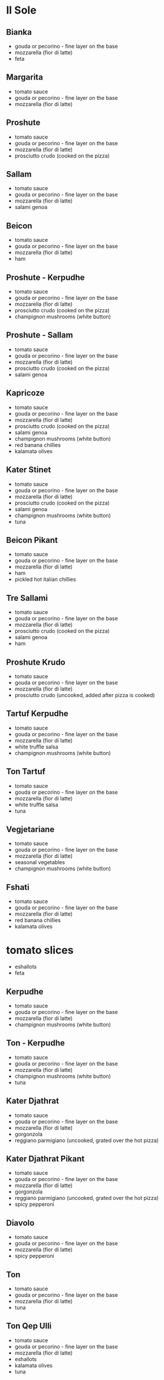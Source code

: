 # Il Sole

## Bianka

* gouda or pecorino - fine layer on the base
* mozzarella (fior di latte)
* feta


## Margarita

* tomato sauce
* gouda or pecorino - fine layer on the base
* mozzarella (fior di latte)


## Proshute

* tomato sauce
* gouda or pecorino - fine layer on the base
* mozzarella (fior di latte)
* prosciutto crudo (cooked on the pizza)


## Sallam

* tomato sauce
* gouda or pecorino - fine layer on the base
* mozzarella (fior di latte)
* salami genoa


## Beicon

* tomato sauce
* gouda or pecorino - fine layer on the base
* mozzarella (fior di latte)
* ham


## Proshute - Kerpudhe

* tomato sauce
* gouda or pecorino - fine layer on the base
* mozzarella (fior di latte)
* prosciutto crudo (cooked on the pizza)
* champignon mushrooms (white button)


## Proshute - Sallam

* tomato sauce
* gouda or pecorino - fine layer on the base
* mozzarella (fior di latte)
* prosciutto crudo (cooked on the pizza)
* salami genoa


## Kapricoze

* tomato sauce
* gouda or pecorino - fine layer on the base
* mozzarella (fior di latte)
* prosciutto crudo (cooked on the pizza)
* salami genoa
* champignon mushrooms (white button)
* red banana chillies
* kalamata olives


## Kater Stinet

* tomato sauce
* gouda or pecorino - fine layer on the base
* mozzarella (fior di latte)
* prosciutto crudo (cooked on the pizza)
* salami genoa
* champignon mushrooms (white button)
* tuna


## Beicon Pikant

* tomato sauce
* gouda or pecorino - fine layer on the base
* mozzarella (fior di latte)
* ham
* pickled hot italian chillies


## Tre Sallami

* tomato sauce
* gouda or pecorino - fine layer on the base
* mozzarella (fior di latte)
* prosciutto crudo (cooked on the pizza)
* salami genoa
* ham


## Proshute Krudo

* tomato sauce
* gouda or pecorino - fine layer on the base
* mozzarella (fior di latte)
* prosciutto crudo (uncooked, added after pizza is cooked)


## Tartuf Kerpudhe

* tomato sauce
* gouda or pecorino - fine layer on the base
* mozzarella (fior di latte)
* white truffle salsa
* champignon mushrooms (white button)


## Ton Tartuf

* tomato sauce
* gouda or pecorino - fine layer on the base
* mozzarella (fior di latte)
* white truffle salsa
* tuna


## Vegjetariane

* tomato sauce
* gouda or pecorino - fine layer on the base
* mozzarella (fior di latte)
* seasonal vegetables
* champignon mushrooms (white button)


## Fshati

* tomato sauce
* gouda or pecorino - fine layer on the base
* mozzarella (fior di latte)
* red banana chillies
* kalamata olives
# tomato slices
* eshallots
* feta


## Kerpudhe

* tomato sauce
* gouda or pecorino - fine layer on the base
* mozzarella (fior di latte)
* champignon mushrooms (white button)


## Ton - Kerpudhe

* tomato sauce
* gouda or pecorino - fine layer on the base
* mozzarella (fior di latte)
* champignon mushrooms (white button)
* tuna


## Kater Djathrat

* tomato sauce
* gouda or pecorino - fine layer on the base
* mozzarella (fior di latte)
* gorgonzola
* reggiano parmigiano (uncooked, grated over the hot pizza)


## Kater Djathrat Pikant

* tomato sauce
* gouda or pecorino - fine layer on the base
* mozzarella (fior di latte)
* gorgonzola
* reggiano parmigiano (uncooked, grated over the hot pizza)
* spicy pepperoni


## Diavolo

* tomato sauce
* gouda or pecorino - fine layer on the base
* mozzarella (fior di latte)
* spicy pepperoni


## Ton

* tomato sauce
* gouda or pecorino - fine layer on the base
* mozzarella (fior di latte)
* tuna


## Ton Qep Ulli

* tomato sauce
* gouda or pecorino - fine layer on the base
* mozzarella (fior di latte)
* eshallots
* kalamata olives
* tuna
